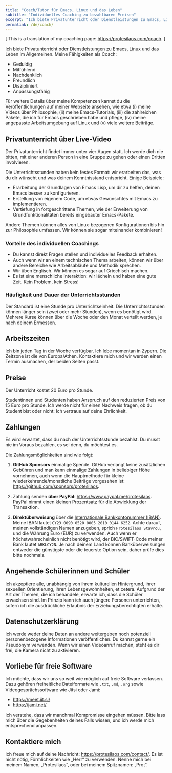 ```yaml
---
title: "Coach/Tutor für Emacs, Linux und das Leben"
subtitle: "Individuelles Coaching zu bezahlbaren Preisen"
excerpt: "Ich biete Privatunterricht oder Dienstleistungen zu Emacs, Linux und das Leben. Die Preise sind bezahlbar."
permalink: /de/coach/
---
```


[ This is a translation of my coaching page: <https://protesilaos.com/coach>. ]

Ich biete Privatunterricht oder Dienstleistungen zu Emacs, Linux und
das Leben im Allgemeinen. Meine Fähigkeiten als Coach:

- Geduldig
- Mitfühlend
- Nachdenklich
- Freundlich
- Diszipliniert
- Anpassungsfähig

Für weitere Details über meine Kompetenzen kannst du die
Veröffentlichungen auf meiner Webseite ansehen, wie etwa (i) meine
Videos über Philosophie, (ii) meine Emacs-Tutorials, (iii) die
zahlreichen Pakete, die ich für Emacs geschrieben habe und pflege,
(iv) meine angepasste Arbeitsumgebung auf Linux und (v) viele weitere
Beiträge.

## Privatunterricht über Live-Video

Der Privatunterricht findet immer unter vier Augen statt. Ich werde
dich nie bitten, mit einer anderen Person in eine Gruppe zu gehen oder
einen Dritten involvieren.

Die Unterrichtsstunden haben kein festes Format: wir erarbeiten das,
was du dir wünscht und was deinem Kenntnisstand entspricht. Einige
Beispiele:

- Erarbeitung der Grundlagen von Emacs Lisp, um dir zu helfen, deinen
  Emacs besser zu konfigurieren.
- Erstellung von eigenem Code, um etwas Gewünschtes mit Emacs zu
  implementieren.
- Vertiefung in fortgeschrittene Themen, wie der Erweiterung von
  Grundfunktionalitäten bereits eingebauter Emacs-Pakete.

Andere Themen können alles von Linux-bezogenen Konfigurationen bis hin
zur Philosophie umfassen. Wir können sie sogar miteinander
kombinieren!

### Vorteile des individuellen Coachings

- Du kannst direkt Fragen stellen und individuelles Feedback erhalten.
- Auch wenn wir an einem technischen Thema arbeiten, können wir über
  andere Bereiche wie Arbeitsabläufe und Methodik sprechen.
- Wir üben Englisch. Wir können es sogar auf Griechisch machen.
- Es ist eine menschliche Interaktion: wir lächeln und haben eine gute
  Zeit. Kein Problem, kein Stress!

### Häufigkeit und Dauer der Unterrichtsstunden

Der Standard ist eine Stunde pro Unterrichtseinheit. Die
Unterrichtsstunden können länger sein (zwei oder mehr Stunden), wenn
es benötigt wird. Mehrere Kurse können über die Woche oder den Monat
verteilt werden, je nach deinem Ermessen.

## Arbeitszeiten

Ich bin jeden Tag in der Woche verfügbar. Ich lebe momentan in Zypern.
Die Zeitzone ist die von Europa/Athen. Kontaktiere mich und wir werden
einen Termin ausmachen, der beiden Seiten passt.

## Preise

Der Unterricht kostet 20 Euro pro Stunde.

Studentinnen und Studenten haben Anspruch auf den reduzierten Preis
von 15 Euro pro Stunde. Ich werde nicht für einen Nachweis fragen, ob
du Student bist oder nicht: Ich vertraue auf deine Ehrlichkeit.

## Zahlungen

Es wird erwartet, dass du nach der Unterrichtsstunde bezahlst. Du
musst nie im Voraus bezahlen, es sei denn, du möchtest es.

Die Zahlungsmöglichkeiten sind wie folgt:

1. **GitHub Sponsors** einmalige Spende. GitHub verlangt keine
   zusätzlichen Gebühren und man kann einmalige Zahlungen in
   beliebiger Höhe vornehmen, auch wenn die Hauptmethode für kleine
   wiederkehrende/monatliche Beiträge vorgesehen ist:
   <https://github.com/sponsors/protesilaos>.

2. Zahlung senden **über PayPal**:
   <https://www.paypal.me/protesilaos>. PayPal nimmt einen kleinen
   Prozentsatz für die Abwicklung der Transaktion.

3. **Direktüberweisung** über die [Internationale Bankkontonummer
   (IBAN)](https://de.wikipedia.org/wiki/Internationale_Bankkontonummer).
   Meine IBAN lautet `CY23 0090 0520 0005 2010 0144 6252`. Achte
   darauf, meinen vollständigen Namen anzugeben, sprich `Protesilaos
   Stavrou`, und die Währung Euro (EUR) zu verwenden. Auch wenn er
   höchstwahrscheinlich nicht benötigt wird, der BIC/SWIFT-Code meiner
   Bank lautet `ABKLCY2N`. Je nach deinem Land können
   Banküberweisungen entweder die günstigste oder die teuerste Option
   sein, daher prüfe dies bitte nochmals.

## Angehende Schülerinnen und Schüler

Ich akzeptiere alle, unabhängig von ihrem kulturellen Hintergrund,
ihrer sexuellen Orientierung, ihren Lebensgewohnheiten, et cetera.
Aufgrund der Art der Themen, die ich behandele, erwarte ich, dass die
Schüler erwachsen sind. Im Prinzip kann ich auch jüngere Personen
unterrichten, sofern ich die ausdrückliche Erlaubnis der
Erziehungsberechtigten erhalte.

## Datenschutzerklärung

Ich werde weder deine Daten an andere weitergeben noch potenziell
personenbezogene Informationen veröffentlichen. Du kannst gerne ein
Pseudonym verwenden. Wenn wir einen Videoanruf machen, steht es dir
frei, die Kamera nicht zu aktivieren.

## Vorliebe für freie Software

Ich möchte, dass wir uns so weit wie möglich auf freie Software
verlassen. Dazu gehören freiheitliche Dateiformate wie `.txt`, `.md`,
`.org` sowie Videogesprächssoftware wie Jitsi oder Jami:

- <https://meet.jit.si/>
- <https://jami.net/>

Ich verstehe, dass wir manchmal Kompromisse eingehen müssen. Bitte
lass mich über die Gegebenheiten deines Falls wissen, und ich werde
mich entsprechend anpassen.

## Kontaktiere mich

Ich freue mich auf deine Nachricht:
<https://protesilaos.com/contact/>. Es ist nicht nötig, Förmlichkeiten
wie „Herr“ zu verwenden. Nenne mich bei meinem Namen, „Protesilaos“,
oder bei meinem Spitznamen: „Prot“.
